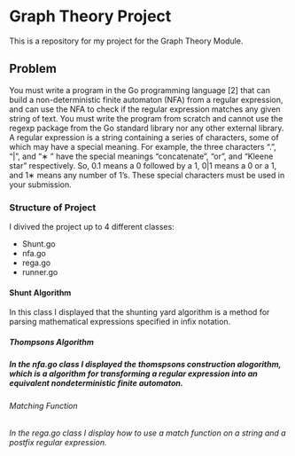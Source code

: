 # Graph Theory Project

This is a repository for my project for the Graph Theory Module.


<h2>Problem</h2>
You must write a program in the Go programming language [2] that can
build a non-deterministic finite automaton (NFA) from a regular expression,
and can use the NFA to check if the regular expression matches any given
string of text. You must write the program from scratch and cannot use the
regexp package from the Go standard library nor any other external library.
A regular expression is a string containing a series of characters, some
of which may have a special meaning. For example, the three characters
“.”, “|”, and “∗
” have the special meanings “concatenate”, “or”, and “Kleene
star” respectively. So, 0.1 means a 0 followed by a 1, 0|1 means a 0 or a 1,
and 1∗ means any number of 1’s. These special characters must be used in
your submission.

<h3>Structure of Project</h3>
I divived the project up to 4 different classes:

- Shunt.go
- nfa.go
- rega.go
- runner.go

<h4>Shunt Algorithm</h4>
In this class I displayed that the shunting yard algorithm is a method for parsing mathematical expressions specified in infix notation.

<h5>Thompsons Algorithm<h5>
In the nfa.go class I displayed the thomspsons construction alogorithm, which is a algorithm for transforming a regular expression into an equivalent nondeterministic finite automaton.

<h6>Matching Function<h6>
In the rega.go class I display how to use a match function on a string and a postfix regular expression.

